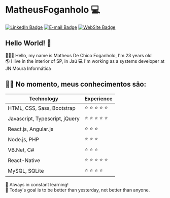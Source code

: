 # MatheusFoganholo :computer:

[![LinkedIn Badge](https://img.shields.io/badge/-LinkedIn-blue?style=flat-square&logo=Linkedin&logoColor=white&link=https://www.linkedin.com/in/MatheusFoganholo)](https://www.linkedin.com/in/MatheusFoganholo)
[![E-mail Badge](https://img.shields.io/badge/-E--mail-c14438?style=flat-square&logo=Gmail&logoColor=white&link=mailto:contato@matheusfoganholo.com.br)](mailto:contato@matheusfoganholo.com.br)
[![WebSite Badge](https://img.shields.io/badge/-WebSite-4285F4?style=flat-square&logo=Google%20Chrome&logoColor=white&link=https://www.matheusfoganholo.com.br)](https://www.matheusfoganholo.com.br)

## Hello World! :wave:
👱🏼‍♂️ Hello, my name is Matheus De Chico Foganholo, I'm 23 years old<br/>
🌎 I live in the interior of SP, in Jaú
💻 I'm working as a systems developer at JN Moura Informática

## :man_technologist: No momento, meus conhecimentos são: 

| Technology | Experience |
| - | - |
| HTML, CSS, Sass, Bootstrap | :star: :star: :star: :star: :star: | 
| Javascript, Typescript, jQuery | :star: :star: :star: :star: :star: |
| React.js, Angular.js | :star: :star: :star: |
| Node.js, PHP | :star: :star: :star: |
| VB.Net, C# | :star: :star: :star: |
| React-Native | :star: :star: :star: :star: :star: |
| MySQL, SQLite | :star: :star: :star: :star: |

🚀 Always in constant learning! <br/>
🎯 Today's goal is to be better than yesterday, not better than anyone.
